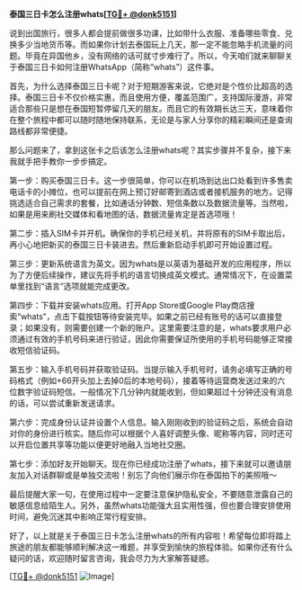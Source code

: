 **泰国三日卡怎么注册whats[[TG💪+ @donk5151](https://t.me/s/donk5151)]**

说到出国旅行，很多人都会提前做很多功课，比如带什么衣服、准备哪些零食、兑换多少当地货币等。而如果你计划去泰国玩上几天，那一定不能忽略手机流量的问题。毕竟在异国他乡，没有网络的话可就寸步难行了。所以，今天咱们就来聊聊关于泰国三日卡如何注册WhatsApp（简称“whats”）这件事。

首先，为什么选择泰国三日卡呢？对于短期游客来说，它绝对是个性价比超高的选择。泰国三日卡不仅价格实惠，而且使用方便，覆盖范围广，支持国际漫游，非常适合那些只是想在泰国短暂停留几天的朋友。而且它的有效期长达三天，意味着你在整个旅程中都可以随时随地保持联系，无论是与家人分享你的精彩瞬间还是查询路线都非常便捷。

那么问题来了，拿到这张卡之后该怎么注册whats呢？其实步骤并不复杂，接下来我就手把手教你一步步搞定。

第一步：购买泰国三日卡。这一步很简单，你可以在机场到达出口处看到许多售卖电话卡的小摊位，也可以提前在网上预订好邮寄到酒店或者接机服务的地方。记得挑选适合自己需求的套餐，比如通话分钟数、短信条数以及数据流量等。当然啦，如果是用来刷社交媒体和看地图的话，数据流量肯定是首选项哦！

第二步：插入SIM卡并开机。确保你的手机已经关机，并将原有的SIM卡取出后，再小心地把新买的泰国三日卡装进去。然后重新启动手机即可开始设置过程。

第三步：更新系统语言为英文。因为whats是以英语为基础开发的应用程序，所以为了方便后续操作，建议先将手机的语言切换成英文模式。通常情况下，在设置菜单里找到“语言”选项就能完成更改。

第四步：下载并安装whats应用。打开App Store或Google Play商店搜索“whats”，点击下载按钮等待安装完毕。如果之前已经有账号的话可以直接登录；如果没有，则需要创建一个新的账户。这里需要注意的是，whats要求用户必须通过有效的手机号码来进行验证，因此你需要保证所使用的手机号码能够正常接收短信验证码。

第五步：输入手机号码并获取验证码。当提示输入手机号时，请务必填写正确的号码格式（例如+66开头加上去掉0后的本地号码），接着等待运营商发送过来的六位数字验证码短信。一般情况下几分钟内就能收到，但如果超过十分钟还没有消息的话，可以尝试重新发送请求。

第六步：完成身份认证并设置个人信息。输入刚刚收到的验证码之后，系统会自动对你的身份进行核实。随后你可以根据个人喜好调整头像、昵称等内容，同时还可以开启位置共享等功能以便更好地融入当地社交圈。

第七步：添加好友开始聊天。现在你已经成功注册了whats，接下来就可以邀请朋友加入对话群聊或是单独交流啦！别忘了向他们展示你在泰国拍下的美照哦～

最后提醒大家一句，在使用过程中一定要注意保护隐私安全，不要随意泄露自己的敏感信息给陌生人。另外，虽然whats功能强大且实用性强，但也要合理安排使用时间，避免沉迷其中影响正常行程安排。

好了，以上就是关于泰国三日卡怎么注册whats的所有内容啦！希望每位即将踏上旅途的朋友都能够顺利解决这一难题，并享受到愉快的旅程体验。如果你还有什么疑问的话，欢迎随时留言咨询，我会尽力为大家解答疑惑。

[[TG💪+ @donk5151](https://t.me/s/donk5151) ![Image](https://i.postimg.cc/rwNCRYN7/Snipaste-2025-04-30-17-27-05.png)]